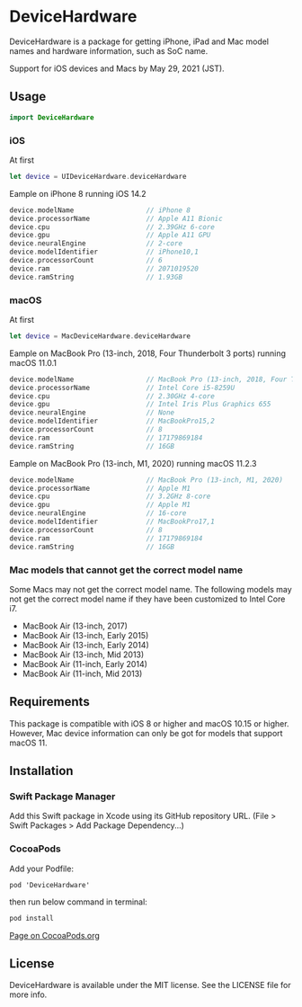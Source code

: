 # DeviceHardware

DeviceHardware is a package for getting iPhone, iPad and Mac model names and hardware information, such as SoC name.

Support for iOS devices and Macs by May 29, 2021 (JST).


## Usage
```swift
import DeviceHardware
```
### iOS
At first

```swift
let device = UIDeviceHardware.deviceHardware
```

Eample on iPhone 8 running iOS 14.2

```swift
device.modelName                  // iPhone 8
device.processorName              // Apple A11 Bionic
device.cpu                        // 2.39GHz 6-core
device.gpu                        // Apple A11 GPU
device.neuralEngine               // 2-core
device.modelIdentifier            // iPhone10,1
device.processorCount             // 6
device.ram                        // 2071019520
device.ramString                  // 1.93GB 
```

### macOS
At first

```swift
let device = MacDeviceHardware.deviceHardware
```

Eample on MacBook Pro (13-inch, 2018, Four Thunderbolt 3 ports) running macOS 11.0.1

```swift
device.modelName                  // MacBook Pro (13-inch, 2018, Four Thunderbolt 3 ports)
device.processorName              // Intel Core i5-8259U
device.cpu                        // 2.30GHz 4-core
device.gpu                        // Intel Iris Plus Graphics 655
device.neuralEngine               // None
device.modelIdentifier            // MacBookPro15,2
device.processorCount             // 8
device.ram                        // 17179869184
device.ramString                  // 16GB
```

Eample on MacBook Pro (13-inch, M1, 2020) running macOS 11.2.3

```swift
device.modelName                  // MacBook Pro (13-inch, M1, 2020)
device.processorName              // Apple M1
device.cpu                        // 3.2GHz 8-core
device.gpu                        // Apple M1
device.neuralEngine               // 16-core
device.modelIdentifier            // MacBookPro17,1
device.processorCount             // 8
device.ram                        // 17179869184
device.ramString                  // 16GB
```

### Mac models that cannot get the correct model name

Some Macs may not get the correct model name. The following models may not get the correct model name if they have been customized to Intel Core i7.

- MacBook Air (13-inch, 2017)
- MacBook Air (13-inch, Early 2015)
- MacBook Air (13-inch, Early 2014)
- MacBook Air (13-inch, Mid 2013)
- MacBook Air (11-inch, Early 2014)
- MacBook Air (11-inch, Mid 2013)

## Requirements

This package is compatible with iOS 8 or higher and macOS 10.15 or higher. However, Mac device information can only be got for models that support macOS 11.

## Installation

### Swift Package Manager
Add this Swift package in Xcode using its GitHub repository URL. (File > Swift Packages > Add Package Dependency...)

### CocoaPods
Add your Podfile:

```
pod 'DeviceHardware'
```

then run below command in terminal:

```bash
pod install
```

[Page on CocoaPods.org](https://cocoapods.org/pods/DeviceHardware)


## License
DeviceHardware is available under the MIT license. See the LICENSE file for more info.
